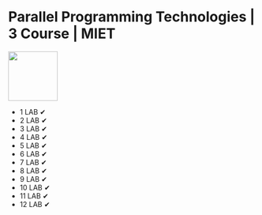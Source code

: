 # Parallel Programming Technologies | 3 Course | MIET
<img src="https://img.shields.io/badge/C%2B%2B-00599C?style=for-the-badge&logo=c%2B%2B&logoColor=white" width="100"/>

- 1 LAB &#10004;
- 2 LAB &#10004;
- 3 LAB &#10004;
- 4 LAB &#10004;
- 5 LAB &#10004;
- 6 LAB &#10004;
- 7 LAB &#10004;
- 8 LAB &#10004;
- 9 LAB &#10004;
- 10 LAB &#10004;
- 11 LAB &#10004;
- 12 LAB &#10004;
